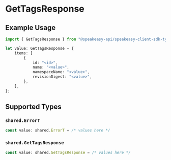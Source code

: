 # GetTagsResponse

## Example Usage

```typescript
import { GetTagsResponse } from "@speakeasy-api/speakeasy-client-sdk-typescript/sdk/models/operations";

let value: GetTagsResponse = {
    items: [
        {
            id: "<id>",
            name: "<value>",
            namespaceName: "<value>",
            revisionDigest: "<value>",
        },
    ],
};
```

## Supported Types

### `shared.ErrorT`

```typescript
const value: shared.ErrorT = /* values here */
```

### `shared.GetTagsResponse`

```typescript
const value: shared.GetTagsResponse = /* values here */
```

